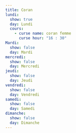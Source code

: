 ```yaml
---
title: Coran
lundi:
  show: true
  day: Lundi
  cours:
    - curse name: coran femme
      curse hour: "16 : 30"
Mardi:
  show: false
  day: Mardi
mercredi:
  show: false
  day: Mercredi
jeudi:
  show: false
  day: Jeudi
vendredi:
  show: false
  day: Vendredi
samedi:
  show: false
  day: Samedi
dimanche:
  show: false
  day: Dimanche
---
```

